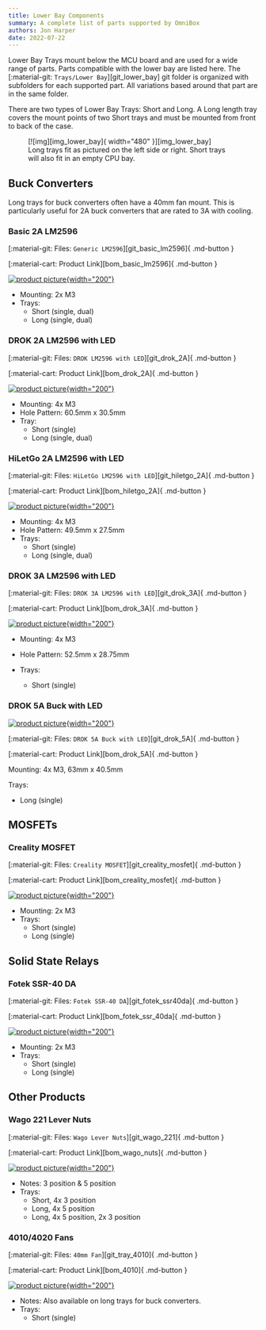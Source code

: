 ```yaml
---
title: Lower Bay Components
summary: A complete list of parts supported by OmniBox
authors: Jon Harper
date: 2022-07-22
---
```


Lower Bay Trays mount below the MCU board and are used for a wide range of parts. Parts compatible with the lower bay are listed here. The [:material-git: `Trays/Lower Bay`][git_lower_bay] git folder is organized with subfolders for each supported part. All variations based around that part are in the same folder.

There are two types of Lower Bay Trays: Short and Long. A Long length tray covers the mount points of two Short trays and must be mounted from front to back of the case.

<figure markdown>
  [![img][img_lower_bay]{ width="480" }][img_lower_bay]
  <figcaption>Long trays fit as pictured on the left side or right. Short trays will also fit in an empty CPU bay.</figcaption>
</figure>

<!-- Template
[:material-git: Files: ``][git_]{ .md-button }

[:material-cart: Product Link][bom_]{ .md-button }

[![product picture][img_]{width="200"}][img_]

- Mounting:
- Trays:
 -->

## Buck Converters

Long trays for buck converters often have a 40mm fan mount. This is particularly useful for 2A buck converters that are rated to 3A with cooling.

### Basic 2A LM2596

[:material-git: Files: `Generic LM2596`][git_basic_lm2596]{ .md-button }

[:material-cart: Product Link][bom_basic_lm2596]{ .md-button }

[![product picture][img_basic_lm2596]{width="200"}][img_basic_lm2596]

- Mounting: 2x M3
- Trays:
    - Short (single, dual)
    - Long (single, dual)

### DROK 2A LM2596 with LED

[:material-git: Files: `DROK LM2596 with LED`][git_drok_2A]{ .md-button }

[:material-cart: Product Link][bom_drok_2A]{ .md-button }

[![product picture][img_led_lm2596]{width="200"}][img_led_lm2596]

- Mounting: 4x M3
- Hole Pattern: 60.5mm x 30.5mm
- Tray:
    - Short (single)
    - Long (single, dual)

### HiLetGo 2A LM2596 with LED

[:material-git: Files: `HiLetGo LM2596 with LED`][git_hiletgo_2A]{ .md-button }

[:material-cart: Product Link][bom_hiletgo_2A]{ .md-button }

[![product picture][img_hiletgo_2a]{width="200"}][img_hiletgo_2a]

- Mounting: 4x M3
- Hole Pattern: 49.5mm x 27.5mm 
- Trays:
    - Short (single)
    - Long (single, dual)

### DROK 3A LM2596 with LED

[:material-git: Files: `DROK 3A LM2596 with LED`][git_drok_3A]{ .md-button }

[:material-cart: Product Link][bom_drok_3A]{ .md-button }

[![product picture][img_drok_3a]{width="200"}][img_drok_3a]

- Mounting: 4x M3
- Hole Pattern: 52.5mm x 28.75mm
- Trays:

    - Short (single)

### DROK 5A Buck with LED

[![product picture][img_drok_5a]{width="200"}][img_drok_5a]

[:material-git: Files: `DROK 5A Buck with LED`][git_drok_5A]{ .md-button }

[:material-cart: Product Link][bom_drok_5A]{ .md-button }

Mounting: 4x M3, 63mm x 40.5mm

Trays:

- Long (single)

## MOSFETs


### Creality MOSFET 

[:material-git: Files: `Creality MOSFET`][git_creality_mosfet]{ .md-button }

[:material-cart: Product Link][bom_creality_mosfet]{ .md-button }

[![product picture][img_creality_mosfet]{width="200"}][img_creality_mosfet]

- Mounting: 2x M3
- Trays:
    - Short (single)
    - Long (single)

## Solid State Relays

### Fotek SSR-40 DA 

[:material-git: Files: `Fotek SSR-40 DA`][git_fotek_ssr40da]{ .md-button }

[:material-cart: Product Link][bom_fotek_ssr_40da]{ .md-button }

[![product picture][img_fotek_ssr_40da]{width="200"}][img_fotek_ssr_40da]

- Mounting: 2x M3
- Trays:
    - Short (single)
    - Long (single)

## Other Products

<!-- ### BIGTREETECH UPS 24V 1.0 

[:material-git: Files: ``][git_]{ .md-button }

[:material-cart: Product Link][bom_btt_ups_24v]{ .md-button }

[![product picture][img_btt_ups_24v]{width="200"}][img_btt_ups_24v]

- Mounting:
- Trays:
    - Short (single) -->

### Wago 221 Lever Nuts 

[:material-git: Files: `Wago Lever Nuts`][git_wago_221]{ .md-button }

[:material-cart: Product Link][bom_wago_nuts]{ .md-button }

[![product picture][img_wago_nuts]{width="200"}][img_wago_nuts]

- Notes: 3 position & 5 position
- Trays:
    - Short, 4x 3 position
    - Long, 4x 5 position
    - Long, 4x 5 position, 2x 3 position

### 4010/4020 Fans 

[:material-git: Files: `40mm Fan`][git_tray_4010]{ .md-button }

[:material-cart: Product Link][bom_4010]{ .md-button }

[![product picture][img_4010]{width="200"}][img_4010]

- Notes: Also available on long trays for buck converters.
- Trays:
    - Short (single)

[img_lower_bay]: ../img/components/lower_bay.png
[img_drok_3a]: ../img/parts/buck_3a_drok.jpg
[img_drok_5a]: ../img/parts/buck_5a_drok.jpg
[img_basic_lm2596]: ../img/parts/lm2596.jpg
[img_led_lm2596]: ../img/parts/lm2596_led.jpg
[img_creality_mosfet]: ../img/parts/mosfet_creality.jpeg
[img_fotek_ssr_40da]: ../img/parts/fotek_ssr-40_da.jpeg
[img_hiletgo_2a]: ../img/parts/lm2596_led_2.jpg
[img_wago_nuts]: ../img/parts/wago_nuts.jpg
[img_btt_ups_24v]: ../img/parts/btt_ups_24v.jpg
[img_4010]: ../img/parts/fan_4010.jpg